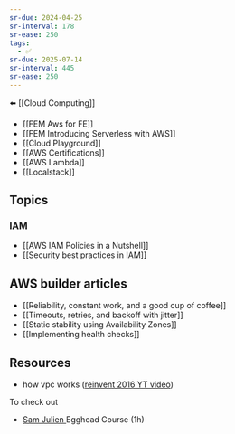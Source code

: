 ```yaml
---
sr-due: 2024-04-25
sr-interval: 178
sr-ease: 250
tags:
  - ✅
sr-due: 2025-07-14
sr-interval: 445
sr-ease: 250
---
```

⬅️ [[Cloud Computing]]

- [[FEM Aws for FE]]
- [[FEM Introducing Serverless with AWS]]
- [[Cloud Playground]]
- [[AWS Certifications]]
- [[AWS Lambda]]
- [[Localstack]]

## Topics
### IAM
- [[AWS IAM Policies in a Nutshell]]
- [[Security best practices in IAM]]

## AWS builder articles
- [[Reliability, constant work, and a good cup of coffee]]
- [[Timeouts, retries, and backoff with jitter]]
- [[Static stability using Availability Zones]]
- [[Implementing health checks]]

## Resources
- how vpc works ([reinvent 2016 YT video](https://www.youtube.com/watch?v=St3SE4LWhKo))

To check out
- [Sam Julien ](https://egghead.io/courses/cloud-infrastructure-fundamentals-with-aws-ee4bb845)Egghead Course (1h) 